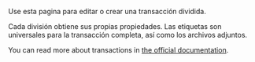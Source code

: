 Use esta pagina para editar o crear una transacción dividida.

Cada división obtiene sus propias propiedades. Las etiquetas son universales para la transacción completa, así como los archivos adjuntos.

You can read more about transactions in [the official documentation](https://firefly-iii.readthedocs.io/en/latest/concepts/transactions.html).